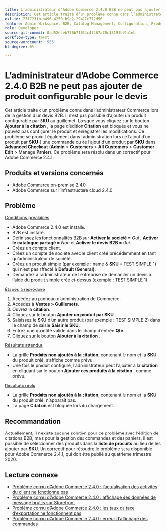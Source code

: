 ```yaml
---
title: L’administrateur d’Adobe Commerce 2.4.0 B2B ne peut pas ajouter de produit configurable pour le devis
description: Cet article traite d’un problème connu dans l’administrateur Commerce lors de la gestion d’une citation B2B. Il n’est pas possible d’ajouter un produit configurable par **SKU** au guillemet. Lorsque vous cliquez sur le bouton **Ajouter à la citation**, la page d’édition **Citation** est bloquée et vous ne pouvez pas configurer le produit ni enregistrer les modifications. Ce problème se produit également dans l’administration lors de l’ajout d’un produit par **SKU** à une commande ou de l’ajout d’un produit par **SKU** dans **Advanced Checkout** (**Admin** &gt; **Customers** &gt; **Tous les clients**> **Customer Edit &gt; (). Ce problème sera résolu dans un correctif pour Adobe Commerce 2.4.1.
exl-id: 73f7231b-b496-4250-b9e2-29427c772d56
feature: Admin Workspace, B2B, Catalog Management, Configuration, Products, Quotes
role: Developer
source-git-commit: 0ad52eceb776b71604c4f467a70c13191bb9a1eb
workflow-type: tm+mt
source-wordcount: '555'
ht-degree: 0%

---
```


# L’administrateur d’Adobe Commerce 2.4.0 B2B ne peut pas ajouter de produit configurable pour le devis

Cet article traite d’un problème connu dans l’administrateur Commerce lors de la gestion d’un devis B2B. Il n’est pas possible d’ajouter un produit configurable par **SKU** au guillemet. Lorsque vous cliquez sur le bouton **Ajouter à la citation** , la page d’édition **Citation** est bloquée et vous ne pouvez pas configurer le produit et enregistrer les modifications. Ce problème se produit également dans l’administration lors de l’ajout d’un produit par **SKU** à une commande ou de l’ajout d’un produit par **SKU** dans **Advanced Checkout** (**Admin** > **Customers** > **All Customers** > **Customer Edit** > Manage **Panier**). Ce problème sera résolu dans un correctif pour Adobe Commerce 2.4.1.

## Produits et versions concernés

* Adobe Commerce on-premise 2.4.0
* Adobe Commerce sur l’infrastructure cloud 2.4.0

## Problème

<u>Conditions préalables</u>

* Adobe Commerce 2.4.0 est installé.
* B2B est installé.
* Définissez les fonctionnalités B2B sur **Activer la société =** *Oui* , **Activer le catalogue partagé =** *Non* et **Activer le devis B2B =** *Oui*.
* Créez un compte client.
* Créez un compte de société avec le client créé précédemment en tant qu’administrateur de société.
* Créez un produit simple (par exemple : name &amp; **SKU** = TEST SIMPLE 1) qui n’est pas affecté à **Default (General)**.
* Demandez à l’administrateur de l’entreprise de demander un devis à l’aide du produit simple créé ci-dessus (exemple : TEST SIMPLE 1).

<u>Étapes à reproduire</u>

1. Accédez au panneau d’administration de Commerce.
1. Accédez à **Ventes > Guillemets**.
1. Ouvrez la **citation**.
1. Cliquez sur le bouton **Ajouter un produit par SKU** .
1. Saisissez le **SKU** d’un autre produit (par exemple : TEST SIMPLE 2) dans le champ de saisie **Saisir le SKU**.
1. Entrez une quantité valide dans le champ d’entrée **Qté**.
1. Cliquez sur le bouton **Ajouter à la citation** .

<u>Résultats attendus</u>

* La grille **Produits non ajoutés à la citation**, contenant le nom et la **SKU** du produit créé, s’affiche comme prévu.
* Une fois le produit configuré, l’administrateur peut l’ajouter à la **citation** en cliquant sur le bouton **Ajouter des produits à la citation** , comme prévu.

<u>Résultats réels</u>

* La grille **Produits non ajoutés à la citation**, contenant le nom et la **SKU** du produit créé, n’apparaît pas.
* La page **Citation** est bloquée lors du chargement.

## Recommandation

Actuellement, il n’existe aucune solution pour ce problème avec l’édition de citations B2B, mais pour la gestion des commandes et des paniers, il est possible de sélectionner des produits dans la **liste de produits** au lieu de les ajouter par **SKU**. Un correctif pour résoudre le problème sera disponible pour Adobe Commerce 2.4.1, qui doit être publié au quatrième trimestre 2020.

## Lecture connexe

* [Problème connu d’Adobe Commerce 2.4.0 : l’actualisation des activités du client ne fonctionne pas](/help/troubleshooting/miscellaneous/magento-2-4-0-refresh-on-customer-activities-does-not-work.md)
* [Problème connu d’Adobe Commerce 2.4.0 : affichage des données de message brutes sur Storefront](/help/troubleshooting/storefront/magento-2-4-0-issue-storefront-raw-message-data-display.md)
* [Problème connu d’Adobe Commerce 2.4.0 : les taux de taxe d’exportation ne fonctionnent pas](/help/troubleshooting/miscellaneous/magento-2-4-0-known-issue-export-tax-rates-does-not-work.md)
* [Problème connu d’Adobe Commerce 2.4.0 : erreur d’affichage des commandes](/help/troubleshooting/storefront/magento-2-4-0-known-issue-orders-display-error.md)
